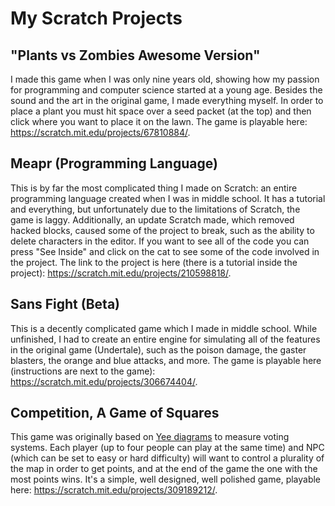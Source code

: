 # My Scratch Projects

## "Plants vs Zombies Awesome Version"
I made this game when I was only nine years old, showing how my passion for programming and computer science started at a young age. Besides the sound and the art in the original game, I made everything myself.
In order to place a plant you must hit space over a seed packet (at the top) and then click where you want to place it on the lawn. The game is playable here: https://scratch.mit.edu/projects/67810884/.

## Meapr (Programming Language)
This is by far the most complicated thing I made on Scratch: an entire programming language created when I was in middle school. It has a tutorial and everything, but unfortunately due to the limitations of Scratch, 
the game is laggy. Additionally, an update Scratch made, which removed hacked blocks, caused some of the project to break, such as the ability to delete characters in the editor. If you want to see all of the code you can 
press "See Inside" and click on the cat to see some of the code involved in the project. The link to the project is here (there is a tutorial inside the project): https://scratch.mit.edu/projects/210598818/.

## Sans Fight (Beta)
This is a decently complicated game which I made in middle school. While unfinished, I had to create an entire engine for simulating all of the features in the original game (Undertale),
such as the poison damage, the gaster blasters, the orange and blue attacks, and more. The game is playable here (instructions are next to the game): https://scratch.mit.edu/projects/306674404/.

## Competition, A Game of Squares
This game was originally based on [Yee diagrams](http://zesty.ca/voting/sim/) to measure voting systems. Each player (up to four people can play at the same time) and NPC (which can be set to easy or hard difficulty) 
will want to control a plurality of the map in order to get points, and at the end of the game the one with the most points wins. It's a simple, well designed, well polished game, playable here: https://scratch.mit.edu/projects/309189212/.
